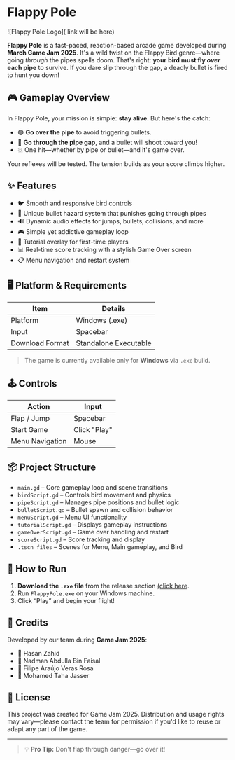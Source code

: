 # Flappy Pole

![Flappy Pole Logo]( link will be here)

**Flappy Pole** is a fast-paced, reaction-based arcade game developed during **March Game Jam 2025**. It's a wild twist on the Flappy Bird genre—where going *through* the pipes spells doom. That's right: **your bird must fly *over* each pipe** to survive. If you dare slip through the gap, a deadly bullet is fired to hunt you down!

## 🎮 Gameplay Overview

In Flappy Pole, your mission is simple: **stay alive**. But here's the catch:

- 🟢 **Go over the pipe** to avoid triggering bullets.
- 🔴 **Go through the pipe gap**, and a bullet will shoot toward you!
- 💥 One hit—whether by pipe or bullet—and it's game over.

Your reflexes will be tested. The tension builds as your score climbs higher.

## ✨ Features

- 🐦 Smooth and responsive bird controls
- 🔫 Unique bullet hazard system that punishes going through pipes
- 🔊 Dynamic audio effects for jumps, bullets, collisions, and more
- 🎮 Simple yet addictive gameplay loop
- 🧠 Tutorial overlay for first-time players
- 📊 Real-time score tracking with a stylish Game Over screen
- 📋 Menu navigation and restart system

## 🖥️ Platform & Requirements

| Item            | Details              |
|-----------------|----------------------|
| Platform        | Windows (.exe)       |
| Input           | Spacebar    |
| Download Format | Standalone Executable|

> The game is currently available only for **Windows** via `.exe` build.

## 🕹 Controls

| Action         | Input         |
|----------------|---------------|
| Flap / Jump    | Spacebar |
| Start Game     | Click "Play" |
| Menu Navigation| Mouse         |

## 📦 Project Structure

- `main.gd` – Core gameplay loop and scene transitions
- `birdScript.gd` – Controls bird movement and physics
- `pipeScript.gd` – Manages pipe positions and bullet logic
- `bulletScript.gd` – Bullet spawn and collision behavior
- `menuScript.gd` – Menu UI functionality
- `tutorialScript.gd` – Displays gameplay instructions
- `gameOverScript.gd` – Game over handling and restart
- `scoreScript.gd` – Score tracking and display
- `.tscn files` – Scenes for Menu, Main gameplay, and Bird

## 🧪 How to Run

1. **Download the `.exe` file** from the release section [(click here](https://github.com/NadmanFaisal/Flappy-pole/edit/main/README.md).
2. Run `FlappyPole.exe` on your Windows machine.
3. Click “Play” and begin your flight!

## 👥 Credits

Developed by our team during **Game Jam 2025**:

- 🧑 Hasan Zahid
- 🧑 Nadman Abdulla Bin Faisal
- 🧑 Filipe Araújo Veras Rosa
- 🧑 Mohamed Taha Jasser

## 📜 License

This project was created for Game Jam 2025. Distribution and usage rights may vary—please contact the team for permission if you'd like to reuse or adapt any part of the game.

---

> 💡 **Pro Tip:** Don't flap through danger—go over it!

